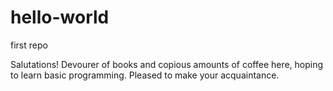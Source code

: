 # hello-world
first repo

Salutations! Devourer of books and copious amounts of coffee here, hoping to learn basic programming. Pleased to make your acquaintance.
